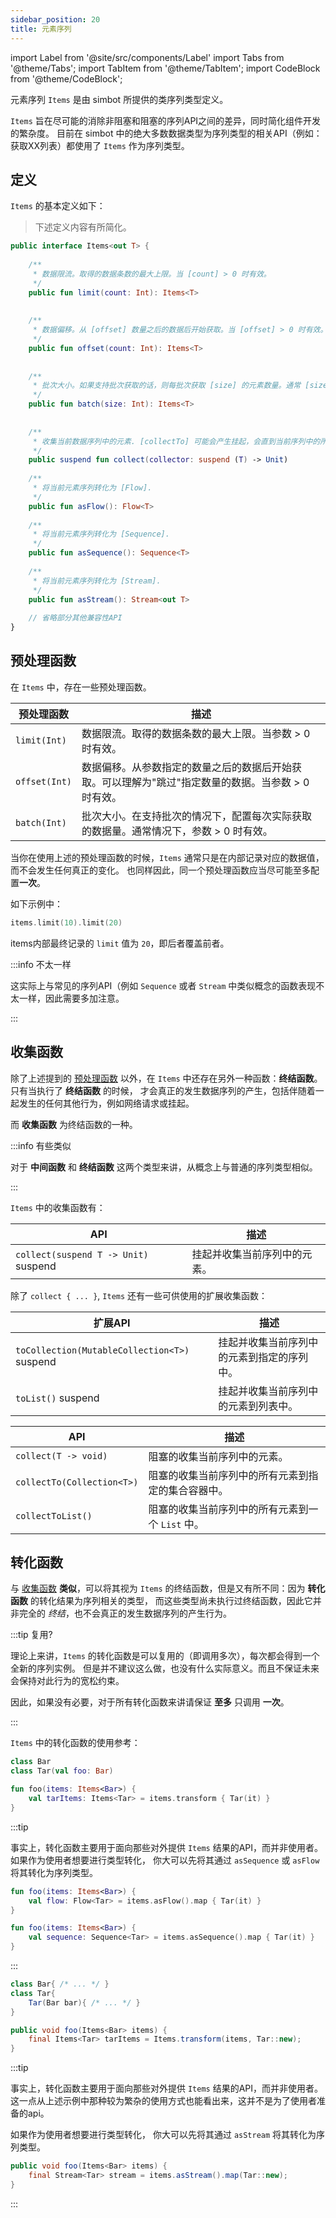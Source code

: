 ```yaml
---
sidebar_position: 20
title: 元素序列
---
```


import Label from '@site/src/components/Label'
import Tabs from '@theme/Tabs';
import TabItem from '@theme/TabItem';
import CodeBlock from '@theme/CodeBlock';


元素序列 `Items` 是由 simbot 所提供的类序列类型定义。

`Items` 旨在尽可能的消除非阻塞和阻塞的序列API之间的差异，同时简化组件开发的繁杂度。
目前在 simbot 中的绝大多数数据类型为序列类型的相关API（例如：获取XX列表）都使用了 `Items` 作为序列类型。

## 定义
`Items` 的基本定义如下：

> 下述定义内容有所简化。

```kotlin title='love/forte/simbot/utils/item/Items.kt'
public interface Items<out T> {
    
    /**
     * 数据限流。取得的数据条数的最大上限。当 [count] > 0 时有效。
     */
    public fun limit(count: Int): Items<T>
    
    
    /**
     * 数据偏移。从 [offset] 数量之后的数据后开始获取。当 [offset] > 0 时有效。
     */
    public fun offset(count: Int): Items<T>
    
    
    /**
     * 批次大小。如果支持批次获取的话，则每批次获取 [size] 的元素数量。通常 [size] > 0 时有效。
     */
    public fun batch(size: Int): Items<T>
    
    
    /**
     * 收集当前数据序列中的元素. [collectTo] 可能会产生挂起，会直到当前序列中的所有可能产生的元素收集完毕后结束挂起。
     */
    public suspend fun collect(collector: suspend (T) -> Unit)
    
    /**
     * 将当前元素序列转化为 [Flow].
     */
    public fun asFlow(): Flow<T>
    
    /**
     * 将当前元素序列转化为 [Sequence].
     */
    public fun asSequence(): Sequence<T>
    
    /**
     * 将当前元素序列转化为 [Stream].
     */
    public fun asStream(): Stream<out T>
    
    // 省略部分其他兼容性API
}
```

## 预处理函数
在 `Items` 中，存在一些预处理函数。

| 预处理函数         | 描述                                                    |
|---------------|-------------------------------------------------------|
| `limit(Int)`  | 数据限流。取得的数据条数的最大上限。当参数 > 0 时有效。                        |
| `offset(Int)` | 数据偏移。从参数指定的数量之后的数据后开始获取。可以理解为"跳过"指定数量的数据。当参数 > 0 时有效。 |
| `batch(Int)`  | 批次大小。在支持批次的情况下，配置每次实际获取的数据量。通常情况下，参数 > 0 时有效。         |

当你在使用上述的预处理函数的时候，`Items` 通常只是在内部记录对应的数据值，而不会发生任何真正的变化。
也同样因此，同一个预处理函数应当尽可能至多配置**一次**。

如下示例中：

```kotlin
items.limit(10).limit(20)
```

items内部最终记录的 `limit` 值为 `20`，即后者覆盖前者。

:::info 不太一样

这实际上与常见的序列API（例如 `Sequence` 或者 `Stream` 中类似概念的函数表现不太一样，因此需要多加注意。

:::


## 收集函数
除了上述提到的 [预处理函数](#预处理函数) 以外，在 `Items` 中还存在另外一种函数：**终结函数**。只有当执行了 **终结函数** 的时候，
才会真正的发生数据序列的产生，包括伴随着一起发生的任何其他行为，例如网络请求或挂起。

而 **收集函数** 为终结函数的一种。


:::info 有些类似

对于 **中间函数** 和 **终结函数** 这两个类型来讲，从概念上与普通的序列类型相似。

:::

`Items` 中的收集函数有：

<Tabs groupId="code">
<TabItem value="Kotlin">

| API                                                 | 描述             |
|-----------------------------------------------------|----------------|
| `collect(suspend T -> Unit)` <Label>suspend</Label> | 挂起并收集当前序列中的元素。 |


除了 `collect { ... }`, `Items` 还有一些可供使用的扩展收集函数：

| 扩展API                                                       | 描述                    |
|-------------------------------------------------------------|-----------------------|
| `toCollection(MutableCollection<T>)` <Label>suspend</Label> | 挂起并收集当前序列中的元素到指定的序列中。 |
| `toList()` <Label>suspend</Label>                           | 挂起并收集当前序列中的元素到列表中。    |


</TabItem>
<TabItem value="Java">

| API                        | 描述                           |
|----------------------------|------------------------------|
| `collect(T -> void)`       | 阻塞的收集当前序列中的元素。               |
| `collectTo(Collection<T>)` | 阻塞的收集当前序列中的所有元素到指定的集合容器中。    |
| `collectToList()`          | 阻塞的收集当前序列中的所有元素到一个 `List` 中。 |


</TabItem>
</Tabs>




## 转化函数
与 [收集函数](#收集函数) **类似**，可以将其视为 `Items` 的终结函数，但是又有所不同：因为 **转化函数** 的转化结果为序列相关的类型，
而这些类型尚未执行过终结函数，因此它并非完全的 _终结_，也不会真正的发生数据序列的产生行为。

:::tip 复用?

理论上来讲，`Items` 的转化函数是可以复用的（即调用多次），每次都会得到一个全新的序列实例。
但是并不建议这么做，也没有什么实际意义。而且不保证未来会保持对此行为的宽松约束。

因此，如果没有必要，对于所有转化函数来讲请保证 **至多** 只调用 **一次**。

:::

`Items` 中的转化函数的使用参考：

<Tabs groupId="code">
<TabItem value="Kotlin">

```kotlin
class Bar
class Tar(val foo: Bar)

fun foo(items: Items<Bar>) {
    val tarItems: Items<Tar> = items.transform { Tar(it) }
}
```

:::tip

事实上，转化函数主要用于面向那些对外提供 `Items` 结果的API，而并非使用者。如果作为使用者想要进行类型转化，
你大可以先将其通过 `asSequence` 或 `asFlow` 将其转化为序列类型。

```kotlin
fun foo(items: Items<Bar>) {
    val flow: Flow<Tar> = items.asFlow().map { Tar(it) }
}
```

```kotlin
fun foo(items: Items<Bar>) {
    val sequence: Sequence<Tar> = items.asSequence().map { Tar(it) }
}
```

:::

</TabItem>
<TabItem value="Java">

```java
class Bar{ /* ... */ }
class Tar{
    Tar(Bar bar){ /* ... */ }
}

public void foo(Items<Bar> items) {
    final Items<Tar> tarItems = Items.transform(items, Tar::new);
}
```


:::tip

事实上，转化函数主要用于面向那些对外提供 `Items` 结果的API，而并非使用者。
这一点从上述示例中那种较为繁杂的使用方式也能看出来，这并不是为了使用者准备的api。

如果作为使用者想要进行类型转化，
你大可以先将其通过 `asStream` 将其转化为序列类型。

```java
public void foo(Items<Bar> items) {
    final Stream<Tar> stream = items.asStream().map(Tar::new);
}
```


:::

</TabItem>
</Tabs>









